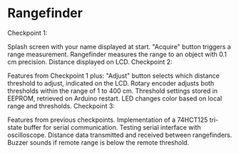 # Rangefinder

Checkpoint 1:

Splash screen with your name displayed at start.
"Acquire" button triggers a range measurement.
Rangefinder measures the range to an object with 0.1 cm precision.
Distance displayed on LCD.
Checkpoint 2:

Features from Checkpoint 1 plus:
"Adjust" button selects which distance threshold to adjust, indicated on the LCD.
Rotary encoder adjusts both thresholds within the range of 1 to 400 cm.
Threshold settings stored in EEPROM, retrieved on Arduino restart.
LED changes color based on local range and thresholds.
Checkpoint 3:

Features from previous checkpoints.
Implementation of a 74HCT125 tri-state buffer for serial communication.
Testing serial interface with oscilloscope.
Distance data transmitted and received between rangefinders.
Buzzer sounds if remote range is below the remote threshold.
